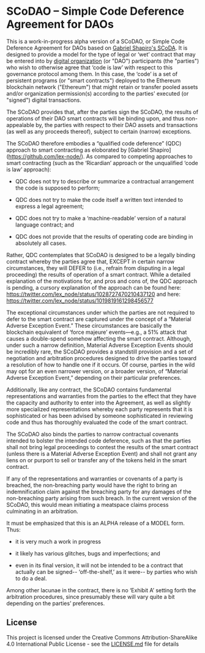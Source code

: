 # SCoDAO – Simple Code Deference Agreement for DAOs

This is a work-in-progress alpha version of a SCoDAO, or Simple Code Deference Agreement for DAOs based on [Gabriel Shapiro's SCoDA](https://github.com/lex-node/SCoDA-Simple-Code-Deference-Agreement-). It is designed to provide a model for the type of legal or ‘wet’ contract that may be entered into by [digital organization](https://aragon.org) (or "DAO") participants (the "parties") who wish to otherwise agree that ‘code is law’ with respect to this governance protocol among them. In this case, the ‘code’ is a set of persistent programs (or "smart contracts") deployed to the Ethereum blockchain network ("Ethereum") that might retain or transfer pooled assets and/or organization permission(s) according to the parties' executed (or "signed") digital transactions. 

The SCoDAO provides that, after the parties sign the SCoDAO, the results of operations of their DAO smart contracts will be binding upon, and thus non-appealable by, the parties with respect to their DAO assets and transactions (as well as any proceeds thereof), subject to certain (narrow) exceptions. 

The SCoDAO therefore embodies a “qualified code deference” (QDC) approach to smart contracting as eloborated by [Gabriel Shapiro] (https://github.com/lex-node/). As compared to competing approaches to smart contracting (such as the ‘Ricardian’ approach or the unqualified ‘code is law’ approach): 

* QDC does not try to describe or summarize a contractual arrangement the code is supposed to perform;

* QDC does not try to make the code itself a written text intended to express a legal agreement; 

* QDC does not try to make a ‘machine-readable’ version of a natural language contract; and 

* QDC does not provide that the results of operating code are binding in absolutely all cases.

Rather, QDC contemplates that SCoDAO is designed to be a legally binding contract whereby the parties agree that, EXCEPT in certain narrow circumstances, they will DEFER to (i.e., refrain from disputing in a legal proceeding) the results of operation of a smart contract. While a detailed explanation of the motivations for, and pros and cons of, the QDC approach is pending, a cursory explanation of the approach can be found here: 
https://twitter.com/lex_node/status/1028727470210437120 
and here: https://twitter.com/lex_node/status/1019819161298456577

The exceptional circumstances under which the parties are not required to defer to the smart contract are captured under the concept of a “Material Adverse Exception Event.” These circumstances are basically the blockchain equivalent of ‘force majeure’ events—e.g., a 51% attack that causes a double-spend somehow affecting the smart contract. Although, under such a narrow definition, Material Adverse Exception Events should be incredibly rare, the SCoDAO provides a standstill provision and a set of negotiation and arbitration procedures designed to drive the parties toward a resolution of how to handle one if it occurs. Of course, parties in the wild may opt for an even narrower version, or a broader version, of “Material Adverse Exception Event,” depending on their particular preferences.

Additionally, like any contract, the SCoDAO contains fundamental representations and warranties from the parties to the effect that they have the capacity and authority to enter into the Agreement, as well as slightly more specialized representations whereby each party represents that it is sophisticated or has been advised by someone sophisticated in reviewing code and thus has thoroughly evaluated the code of the smart contract. 

The SCoDAO also binds the parties to narrow contractual covenants intended to bolster the intended code deference, such as that the parties shall not bring legal proceedings to contest the results of the smart contract (unless there is a Material Adverse Exception Event) and shall not grant any liens on or purport to sell or transfer any of the tokens held in the smart contract. 

If any of the representations and warranties or covenants of a party is breached, the non-breaching party would have the right to bring an indemnification claim against the breaching party for any damages of the non-breaching party arising from such breach. In the current version of the SCoDAO, this would mean initiating a meatspace claims process culminating in an arbitration. 

It must be emphasized that this is an ALPHA release of a MODEL form. Thus: 

* it is very much a work in progress

* it likely has various glitches, bugs and imperfections; and 

* even in its final version, it will not be intended to be a contract that actually can be signed-- ‘off-the-shelf,’ as it were-- by parties who wish to do a deal. 

Among other lacunae in the contract, there is no ‘Exhibit A’ setting forth the arbitration procedures, since presumably these will vary quite a bit depending on the parties’ preferences. 

## License

This project is licensed under the Creative Commons Attribution-ShareAlike 4.0 International Public License - see the [LICENSE.md](LICENSE.md) file for details
